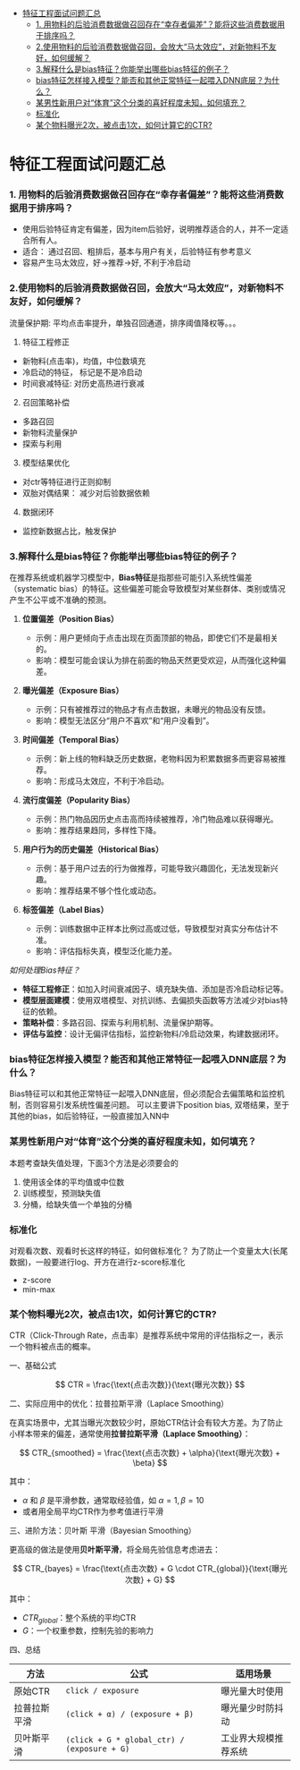 - [特征工程面试问题汇总](#特征工程面试问题汇总)
    - [1. 用物料的后验消费数据做召回存在“幸存者偏差”？能将这些消费数据用于排序吗？](#1-用物料的后验消费数据做召回存在幸存者偏差能将这些消费数据用于排序吗)
    - [2.使用物料的后验消费数据做召回，会放大“马太效应”，对新物料不友好，如何缓解？](#2使用物料的后验消费数据做召回会放大马太效应对新物料不友好如何缓解)
    - [3.解释什么是bias特征？你能举出哪些bias特征的例子？](#3解释什么是bias特征你能举出哪些bias特征的例子)
    - [bias特征怎样接入模型？能否和其他正常特征一起喂入DNN底层？为什么？](#bias特征怎样接入模型能否和其他正常特征一起喂入dnn底层为什么)
    - [某男性新用户对“体育”这个分类的喜好程度未知，如何填充？](#某男性新用户对体育这个分类的喜好程度未知如何填充)
    - [标准化](#标准化)
    - [某个物料曝光2次，被点击1次，如何计算它的CTR?](#某个物料曝光2次被点击1次如何计算它的ctr)


# 特征工程面试问题汇总

### 1. 用物料的后验消费数据做召回存在“幸存者偏差”？能将这些消费数据用于排序吗？
- 使用后验特征肯定有偏差，因为item后验好，说明推荐适合的人，并不一定适合所有人。
- 适合： 通过召回、粗排后，基本与用户有关，后验特征有参考意义
- 容易产生马太效应，好->推荐->好, 不利于冷启动


### 2.使用物料的后验消费数据做召回，会放大“马太效应”，对新物料不友好，如何缓解？

流量保护期: 平均点击率提升，单独召回通道，排序阈值降权等。。。

1. 特征工程修正
- 新物料(点击率)，均值，中位数填充
- 冷启动的特征， 标记是不是冷启动
- 时间衰减特征: 对历史高热进行衰减

2. 召回策略补偿
- 多路召回
- 新物料流量保护
- 探索与利用

3. 模型结果优化
- 对ctr等特征进行正则抑制
- 双胎对偶结果： 减少对后验数据依赖

4. 数据闭环
- 监控新数据占比，触发保护

### 3.解释什么是bias特征？你能举出哪些bias特征的例子？

在推荐系统或机器学习模型中，**Bias特征**是指那些可能引入系统性偏差（systematic bias）的特征。这些偏差可能会导致模型对某些群体、类别或情况产生不公平或不准确的预测。
1. **位置偏差（Position Bias）**
   - 示例：用户更倾向于点击出现在页面顶部的物品，即使它们不是最相关的。
   - 影响：模型可能会误认为排在前面的物品天然更受欢迎，从而强化这种偏差。

2. **曝光偏差（Exposure Bias）**
   - 示例：只有被推荐过的物品才有点击数据，未曝光的物品没有反馈。
   - 影响：模型无法区分“用户不喜欢”和“用户没看到”。

3. **时间偏差（Temporal Bias）**
   - 示例：新上线的物料缺乏历史数据，老物料因为积累数据多而更容易被推荐。
   - 影响：形成马太效应，不利于冷启动。

4. **流行度偏差（Popularity Bias）**
   - 示例：热门物品因历史点击高而持续被推荐，冷门物品难以获得曝光。
   - 影响：推荐结果趋同，多样性下降。

5. **用户行为的历史偏差（Historical Bias）**
   - 示例：基于用户过去的行为做推荐，可能导致兴趣固化，无法发现新兴趣。
   - 影响：推荐结果不够个性化或动态。

6. **标签偏差（Label Bias）**
   - 示例：训练数据中正样本比例过高或过低，导致模型对真实分布估计不准。
   - 影响：评估指标失真，模型泛化能力差。

*如何处理Bias特征？*

- **特征工程修正**：如加入时间衰减因子、填充缺失值、添加是否冷启动标记等。
- **模型层面建模**：使用双塔模型、对抗训练、去偏损失函数等方法减少对bias特征的依赖。
- **策略补偿**：多路召回、探索与利用机制、流量保护期等。
- **评估与监控**：设计无偏评估指标，监控新物料/冷启动效果，构建数据闭环。



### bias特征怎样接入模型？能否和其他正常特征一起喂入DNN底层？为什么？

Bias特征可以和其他正常特征一起喂入DNN底层，但必须配合去偏策略和监控机制，否则容易引发系统性偏差问题。
可以主要讲下position bias, 双塔结果，至于其他的bias，如后验特征，一般直接加入NN中

### 某男性新用户对“体育”这个分类的喜好程度未知，如何填充？

本题考查缺失值处理，下面3个方法是必须要会的

1. 使用该全体的平均值或中位数
2. 训练模型，预测缺失值
3. 分桶，给缺失值一个单独的分桶


### 标准化
对观看次数、观看时长这样的特征，如何做标准化？
为了防止一个变量太大(长尾数据)，一般要进行log、开方在进行z-score标准化
- z-score
- min-max


### 某个物料曝光2次，被点击1次，如何计算它的CTR?

CTR（Click-Through Rate，点击率）是推荐系统中常用的评估指标之一，表示一个物料被点击的概率。

一、基础公式

$$
CTR = \frac{\text{点击次数}}{\text{曝光次数}}
$$


二、实际应用中的优化：拉普拉斯平滑（Laplace Smoothing）

在真实场景中，尤其当曝光次数较少时，原始CTR估计会有较大方差。为了防止小样本带来的偏差，通常使用**拉普拉斯平滑（Laplace Smoothing）**：

$$
CTR_{smoothed} = \frac{\text{点击次数} + \alpha}{\text{曝光次数} + \beta}
$$

其中：
- $\alpha$ 和 $\beta$ 是平滑参数，通常取经验值，如 $\alpha=1, \beta=10$
- 或者用全局平均CTR作为参考值进行平滑

三、进阶方法：贝叶斯 平滑（Bayesian Smoothing）

更高级的做法是使用**贝叶斯平滑**，将全局先验信息考虑进去：

$$
CTR_{bayes} = \frac{\text{点击次数} + G \cdot CTR_{global}}{\text{曝光次数} + G}
$$

其中：
- $CTR_{global}$：整个系统的平均CTR
- $G$：一个权重参数，控制先验的影响力


四、总结

| 方法 | 公式 | 适用场景 |
|------|------|----------|
| 原始CTR | `click / exposure` | 曝光量大时使用 |
| 拉普拉斯平滑 | `(click + α) / (exposure + β)` | 曝光量少时防抖动 |
| 贝叶斯平滑 | `(click + G * global_ctr) / (exposure + G)` | 工业界大规模推荐系统 |
